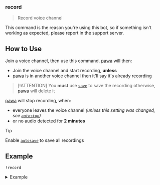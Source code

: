### record
> Record voice channel

This command is the reason you're using this bot, so if something isn't working as expected, please report in the support server.

## How to Use

Join a voice channel, then use this command. [pawa](https://pawa.im) will then:

* Join the voice channel and start recording, **unless**
* [pawa](https://pawa.im) is in another voice channel then it'll say it's already recording

> [!ATTENTION]
> You **must** use [`save`](commands/prefix/save.md) to save the recording otherwise, [pawa](https://pawa.im) will delete it

[pawa](https://pawa.im) will stop recording, when:

* everyone leaves the voice channel _(unless this setting was changed, see [`autostop`](commands/prefix/autostop.md))_
* or no audio detected for **2 minutes**

> [!TIP]
> Enable [`autosave`](commands/prefix/autosave.md) to save all recordings

## Example
```
!record
```
<details>
  <summary>Example</summary>

  ```
  !record
  ```
</details>
